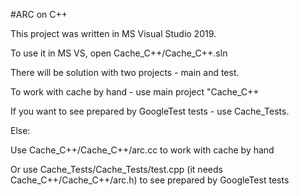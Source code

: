 #ARC on C++


This project was written in MS Visual Studio 2019. 


To use it in MS VS, open Cache_C++/Cache_C++.sln

There will be solution with two projects - main and test.

To work with cache by hand - use main project "Cache_C++

If you want to see prepared by GoogleTest tests - use Cache_Tests.

Else:

Use Cache_C++/Cache_C++/arc.cc to work with cache by hand

Or use Cache_Tests/Cache_Tests/test.cpp (it needs Cache_C++/Cache_C++/arc.h) to see prepared by GoogleTest tests
